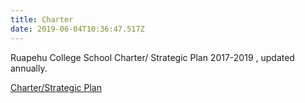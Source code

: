 ```yaml
---
title: Charter
date: 2019-06-04T10:36:47.517Z
---
```

Ruapehu College School Charter/ Strategic Plan  2017-2019 , updated annually.

[Charter/Strategic Plan](https://res.cloudinary.com/ruapehu-college/image/upload/v1567717288/Strategic_n_Charter_2019-2021_zs6luf.pdf)
